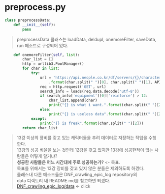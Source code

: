 # preprocess.py
```python
class preprocessData:
    def __init__(self):
        pass
```  
>   
> preprocessData 클래스는 loadData, deldupl, onemoreFilter, saveData, run 메소드로 구성되어 있다.  
>   
```python
    def onemoreFilter(self, list):
        char_list = []
        http = urllib3.PoolManager()
        for char in list:
            try:
                url = 'https://api.neople.co.kr/df/servers/{}/characters/{}/equip/equipment?apikey={}'\
                    .format(char.split(" ")[0], char.split(" ")[1], APIKEY)
                req = http.request('GET', url)
                search_info = loads(req.data.decode('utf-8'))
                if search_info['equipment'][0]['reinforce'] > 12:
                    char_list.append(char)
                    print("{} is what i want.".format(char.split(" ")[2]))
                else:
                    print("{} is useless data".format(char.split(" ")[2]))   
            except:
                print("{} is freak".format(char.split(" ")[2]))
        return char_list
```  
>   
> 13강 이상의 장비를 갖고 있는 캐릭터들을 추려 데이터로 저장하는 작업을 수행한다.  
> 13강의 성공 비율을 보는 것인데 12강을 갖고 있지만 13강에 성공한적이 없는 사람들은 어떻게 할거냐?  
> **성공한 사람들은 어느 시간대에 주로 성공하는가?** <- 목표.  
> 목표를 위해서는 13강 장비를 갖고 있지 않은 분들은 제외하도록 하겠다.  
> 클래스내 다른 메소드들은 DNF_crawling_epic_log repository의  
> data 디렉토리 내 README.md를 참고하면 되겠다.  
> [DNF_crawling_epic_log/data](https://github.com/Gauguin94/DNF_crawling_epic_log/tree/main/DNF_epic/data) <- click  
